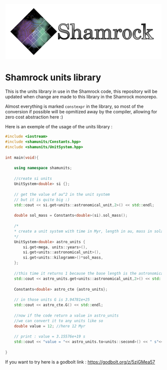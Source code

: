 <picture>
   <source media="(prefers-color-scheme: dark)" srcset="doc/shamrock-doc/src/images/no_background_nocolor.png"  width="600">
   <img alt="text" src="doc/logosham_white.png" width="600">
 </picture>

# Shamrock units library

This is the units library in use in the Shamrock code, this repository will be updated when change are made to this library in the Shamrock monorepo. 

Almost everything is marked `constexpr` in the library, so most of the conversion if possible will be opmitized away by the compiler, allowing for zero cost abstraction here :)

Here is an exemple of the usage of the units library :
```c++
#include <iostream>
#include <shamunits/Constants.hpp>
#include <shamunits/UnitSystem.hpp>

int main(void){

    using namespace shamunits;

    //create si units
    UnitSystem<double> si {};

    // get the value of au^2 in the unit system
    // but it is quite big :)
    std::cout << si.get<units::astronomical_unit,2>() << std::endl;

    double sol_mass = Constants<double>(si).sol_mass();

    /*
    * create a unit system with time in Myr, length in au, mass in solar masses
    */
    UnitSystem<double> astro_units {
        si.get<mega, units::years>(),
        si.get<units::astronomical_unit>(),
        si.get<units::kilogramm>()*sol_mass,
    };

    //this time it returns 1 because the base length is the astronomical unit
    std::cout << astro_units.get<units::astronomical_unit,2>() << std::endl;

    Constants<double> astro_cte {astro_units};

    // in those units G is 3.94781e+25
    std::cout << astro_cte.G() << std::endl;

    //now if the code return a value in astro_units
    //we can convert it to any units like so
    double value = 12; //here 12 Myr

    // print : value = 3.15576e+19 s
    std::cout << "value = "<< astro_units.to<units::second>() << " s"<< std::endl;

}

```

If you want to try here is a godbolt link : https://godbolt.org/z/5zjGMea57

